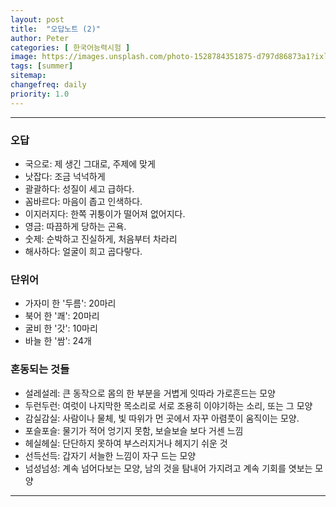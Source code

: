 ```yaml
---
layout: post
title:  "오답노트 (2)"
author: Peter
categories: [ 한국어능력시험 ]
image: https://images.unsplash.com/photo-1528784351875-d797d86873a1?ixlib=rb-1.2.1&auto=format&fit=crop&w=750&q=80
tags: [summer]
sitemap:
changefreq: daily
priority: 1.0
---
```


---

### 오답

- 국으로: 제 생긴 그대로, 주제에 맞게
- 낫잡다: 조금 넉넉하게
- 괄괄하다: 성질이 세고 급하다.
- 꼼바르다: 마음이 좁고 인색하다.
- 이지러지다: 한쪽 귀퉁이가 떨어져 없어지다.
- 영금: 따끔하게 당하는 곤욕.
- 숫제: 순박하고 진실하게, 처음부터 차라리
- 해사하다: 얼굴이 희고 곱다랗다.

### 단위어
- 가자미 한 '두름': 20마리
- 북어 한 '쾌': 20마리
- 굴비 한 '갓': 10마리
- 바늘 한 '쌈': 24개 


### 혼동되는 것들

- 설레설레: 큰 동작으로 몸의 한 부분을 거볍게 잇따라 가로흔드는 모양
- 두런두런: 여럿이 나지막한 목소리로 서로 조용히 이야기하는 소리, 또는 그 모양
- 감실감실: 사람이나 물체, 빛 따위가 먼 곳에서 자꾸 아렴풋이 움직이는 모양.
- 포슬포슬: 물기가 적어 엉기지 못함, 보슬보슬 보다 거센 느낌
- 헤실헤실: 단단하지 못하여 부스러지거나 헤지기 쉬운 것
- 선득선득: 갑자기 서늘한 느낌이 자구 드는 모양
- 넘성넘성: 계속 넘어다보는 모양, 남의 것을 탐내어 가지려고 계속 기회를 엿보는 모양
---